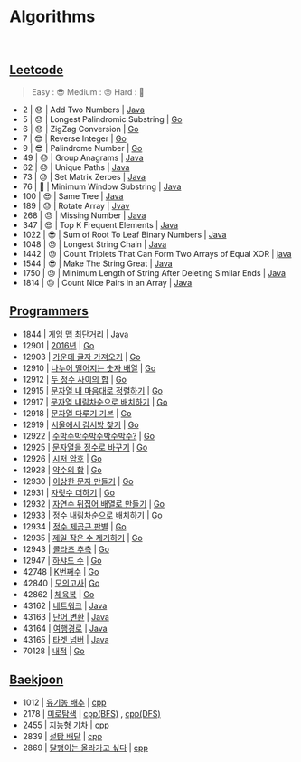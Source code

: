 # Algorithms

<br>

## [Leetcode](https://github.com/wnjoon/algorithms/tree/master/leetcode)
> Easy : 😎
> Medium : 😓
> Hard : 🤬

- 2     | 😓 | Add Two Numbers | [Java](https://github.com/wnjoon/algorithms/blob/master/leetcode/2_java.md)
- 5     | 😓 | Longest Palindromic Substring | [Go](https://github.com/wnjoon/algorithms/blob/master/leetcode/5_go.md)
- 6     | 😓 | ZigZag Conversion | [Go](https://github.com/wnjoon/algorithms/blob/master/leetcode/6_go.md)
- 7     | 😎 | Reverse Integer | [Go](https://github.com/wnjoon/algorithms/blob/master/leetcode/7_go.md)
- 9     | 😎 | Palindrome Number | [Go](https://github.com/wnjoon/algorithms/blob/master/leetcode/9_go.md)
- 49    | 😓 | Group Anagrams | [Java](https://github.com/wnjoon/algorithms/blob/master/leetcode/49_java.md)
- 62    | 😓 | Unique Paths | [Java](https://github.com/wnjoon/algorithms/blob/master/leetcode/62_java.md)
- 73    | 😓 | Set Matrix Zeroes | [Java](https://github.com/wnjoon/algorithms/blob/master/leetcode/73_java.md)
- 76    | 🤬 | Minimum Window Substring | [Java](https://github.com/wnjoon/algorithms/blob/master/leetcode/76_java.md)
- 100   | 😎 | Same Tree | [Java](https://github.com/wnjoon/algorithms/blob/master/leetcode/100_java.md)
- 189   | 😓 | Rotate Array | [Jvav](https://github.com/wnjoon/algorithms/blob/master/leetcode/189_java.md)
- 268   | 😓 | Missing Number | [Java](https://github.com/wnjoon/algorithms/blob/master/leetcode/268_java.md)
- 347   | 😎 | Top K Frequent Elements | [Java](https://github.com/wnjoon/algorithms/blob/master/leetcode/347_java.md)
- 1022  | 😎 | Sum of Root To Leaf Binary Numbers | [Java](https://github.com/wnjoon/algorithms/blob/master/leetcode/1022_java.md)
- 1048  | 😓 | Longest String Chain | [Java](https://github.com/wnjoon/algorithms/blob/master/leetcode/1048_java.md)
- 1442  | 😓 | Count Triplets That Can Form Two Arrays of Equal XOR | [java](https://github.com/wnjoon/algorithms/blob/master/leetcode/1442_java.md)
- 1544  | 😎 | Make The String Great | [Java](https://github.com/wnjoon/algorithms/blob/master/leetcode/1544_java.md)
- 1750  | 😓 | Minimum Length of String After Deleting Similar Ends | [Java](https://github.com/wnjoon/algorithms/blob/master/leetcode/1750_java.md)
- 1814  | 😓 | Count Nice Pairs in an Array | [Java](https://github.com/wnjoon/algorithms/blob/master/leetcode/1814_java.md)

## [Programmers](programmers/README.md)
- 1844 | [게임 맵 최단거리](https://programmers.co.kr/learn/courses/30/lessons/1844) | [Java](p1844.java)
- 12901 | [2016년](https://programmers.co.kr/learn/courses/30/lessons/12901?language=go) | [Go](p12901.go) 
- 12903 | [가운데 글자 가져오기](https://programmers.co.kr/learn/courses/30/lessons/12903) | [Go](p12903.go)
- 12910 | [나누어 떨어지는 숫자 배열](https://programmers.co.kr/learn/courses/30/lessons/12910) | [Go](p12910.go) 
- 12912 |  [두 정수 사이의 합](https://programmers.co.kr/learn/courses/30/lessons/12912) | [Go](p12912.go) 
- 12915 | [문자열 내 마음대로 정렬하기](https://programmers.co.kr/learn/courses/30/lessons/12915?language=go) | [Go](p12915.go) 
- 12917 | [문자열 내림차순으로 배치하기](https://programmers.co.kr/learn/courses/30/lessons/12917?language=go) | [Go](p12917.go) 
- 12918 | [문자열 다루기 기본](https://programmers.co.kr/learn/courses/30/lessons/12918) | [Go](p12918.go) 
- 12919 | [서울에서 김서방 찾기](https://programmers.co.kr/learn/courses/30/lessons/12919) | [Go](p12919.go) 
- 12922 | [수박수박수박수박수박수?](https://programmers.co.kr/learn/courses/30/lessons/12922) | [Go](p12922.go) 
- 12925 | [문자열을 정수로 바꾸기](https://programmers.co.kr/learn/courses/30/lessons/12925) | [Go](p12925.go) 
- 12926 | [시저 암호](https://programmers.co.kr/learn/courses/30/lessons/12926) | [Go](p12926.go) 
- 12928 | [약수의 합](https://programmers.co.kr/learn/courses/30/lessons/12928) | [Go](p12928.go) 
- 12930 | [이상한 문자 만들기](https://programmers.co.kr/learn/courses/30/lessons/12930) | [Go](p12930.go) 
- 12931 | [자릿수 더하기](https://programmers.co.kr/learn/courses/30/lessons/12931) | [Go](p12931.go) 
- 12932 | [자연수 뒤집어 배열로 만들기](https://programmers.co.kr/learn/courses/30/lessons/12932) | [Go](p12932.go) 
- 12933 | [정수 내림차순으로 배치하기](https://programmers.co.kr/learn/courses/30/lessons/12933) | [Go](p12933.go) 
- 12934 | [정수 제곱근 판별](https://programmers.co.kr/learn/courses/30/lessons/12934) | [Go](p12934.go) 
- 12935 | [제일 작은 수 제거하기](https://programmers.co.kr/learn/courses/30/lessons/12935?language=go) | [Go](p12935.go) 
- 12943 | [콜라츠 추측](https://programmers.co.kr/learn/courses/30/lessons/12943?language=go) | [Go](p12943.go) 
- 12947 | [하샤드 수](https://programmers.co.kr/learn/courses/30/lessons/12947?language=go) | [Go](p12947.go) 
- 42748 | [K번째수](https://programmers.co.kr/learn/courses/30/lessons/42748) | [Go](p42748.go)
- 42840 | [모의고사](https://programmers.co.kr/learn/courses/30/lessons/42840)| [Go](p42840.go) 
- 42862 | [체육복](https://programmers.co.kr/learn/courses/30/lessons/42862) | [Go](p42862.go) 
- 43162 | [네트워크](https://programmers.co.kr/learn/courses/30/lessons/43162) | [Java](p43162.java)
- 43163 | [단어 변환](https://programmers.co.kr/learn/courses/30/lessons/43163) | [Java](p43163.java)
- 43164 | [여행경로](https://programmers.co.kr/learn/courses/30/lessons/43164) | [Java](p43164.java)
- 43165 | [타겟 넘버](https://programmers.co.kr/learn/courses/30/lessons/43165) | [Java](p43165.java)
- 70128 | [내적](https://programmers.co.kr/learn/courses/30/lessons/70128) | [Go](p70128.go) 

## [Baekjoon](baekjoon/README.md)
- 1012 | [유기농 배추](https://www.acmicpc.net/problem/1012) | [cpp](bj_1012.cpp)
- 2178 | [미로탐색](https://www.acmicpc.net/problem/2178) | [cpp(BFS)](bj_2178_BFS.cpp) , [cpp(DFS)](bj_2178_DFS.cpp)
- 2455 | [지능형 기차](https://www.acmicpc.net/problem/2455) | [cpp](bj_2455.cpp)
- 2839 | [설탕 배달](https://www.acmicpc.net/problem/2839) | [cpp](bj_2839.cpp)
- 2869 | [달팽이는 올라가고 싶다](https://www.acmicpc.net/problem/2869) | [cpp](bj_2869.cpp)